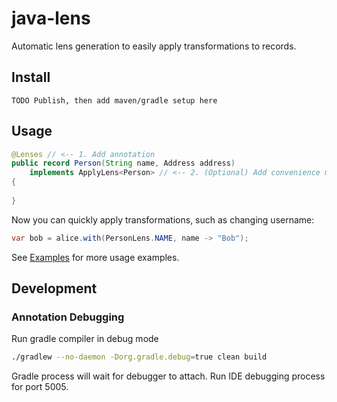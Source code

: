 # java-lens

Automatic lens generation to easily apply transformations to records.

## Install
`TODO Publish, then add maven/gradle setup here`

## Usage
```java
@Lenses // <-- 1. Add annotation
public record Person(String name, Address address)
    implements ApplyLens<Person> // <-- 2. (Optional) Add convenience method
{
     
}
```

Now you can quickly apply transformations, such as changing username:
```java
var bob = alice.with(PersonLens.NAME, name -> "Bob");
```

See [Examples](./example) for more usage examples.

## Development

### Annotation Debugging
Run gradle compiler in debug mode
```bash
./gradlew --no-daemon -Dorg.gradle.debug=true clean build
```
Gradle process will wait for debugger to attach. 
Run IDE debugging process for port 5005. 
